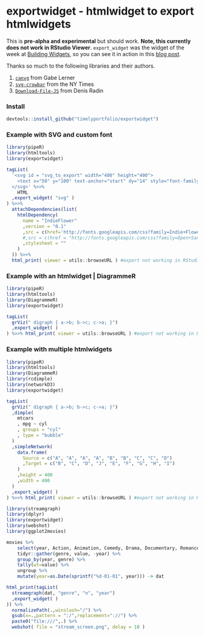 # exportwidget - htmlwidget to export htmlwidgets

This is **pre-alpha and experimental** but should work.  **Note, this currently does not work in RStudio Viewer**.  `export_widget` was the widget of the week at [Building Widgets](http://buildingwidgets.com), so you can see it in action in this [blog post](http://www.buildingwidgets.com/blog/2015/4/9/week-14-exporting-widget).

Thanks so much to the following libraries and their authors.

1. [`canvg`](https://github.com/gabelerner/canvg) from Gabe Lerner
2. [`svg-crowbar`](https://github.com/NYTimes/svg-crowbar) from the NY Times
3. [`Download-File-JS`](https://github.com/PixelsCommander/Download-File-JS) from Denis Radin


### Install

```r
devtools::install_github("timelyportfolio/exportwidget")
```

### Example with SVG and custom font

```r
library(pipeR)
library(htmltools)
library(exportwidget)

tagList(
  '<svg id = "svg_to_export" width="400" height="400">
    <text x="50" y="100" text-anchor="start" dy="14" style="font-family:\'Indie Flower\';font-size:36pt;font-weight:300;">Custom Fonts</text>
  </svg>' %>>%
    HTML
  ,export_widget( "svg" )
) %>>%
  attachDependencies(list(
    htmlDependency(
      name = "IndieFlower"
      ,version = "0.1"
      ,src = c(href='http://fonts.googleapis.com/css?family=Indie+Flower')
      #,src = c(href = "http://fonts.googleapis.com/css?family=Open+Sans:400italic,400,300,600")
      ,stylesheet = ""
    )
  )) %>>%
  html_print( viewer = utils::browseURL ) #export not working in RStudio Viewer

```

### Example with an htmlwidget | DiagrammeR

```r
library(pipeR)
library(htmltools)
library(DiagrammeR)
library(exportwidget)

tagList(
  grViz(" digraph { a->b; b->c; c->a; }")
  ,export_widget( )
) %>>% html_print( viewer = utils::browseURL ) #export not working in RStudio Viewer
```


### Example with multiple htmlwidgets

```r
library(pipeR)
library(htmltools)
library(DiagrammeR)
library(rcdimple)
library(networkD3)
library(exportwidget)

tagList(
  grViz(" digraph { a->b; b->c; c->a; }")
  ,dimple(
    mtcars
    , mpg ~ cyl
    , groups = "cyl"
    , type = "bubble"
  )
  ,simpleNetwork(
    data.frame(
      Source = c("A", "A", "A", "A", "B", "B", "C", "C", "D")
      ,Target = c("B", "C", "D", "J", "E", "F", "G", "H", "I")
    )
    ,height = 400
    ,width = 400
  )
  ,export_widget( )
) %>>% html_print( viewer = utils::browseURL ) #export not working in RStudio Viewer
```


```r
library(streamgraph)
library(dplyr)
library(exportwidget)
library(webshot)
library(ggplot2movies)

movies %>%
    select(year, Action, Animation, Comedy, Drama, Documentary, Romance, Short) %>%
    tidyr::gather(genre, value, -year) %>%
    group_by(year, genre) %>%
    tally(wt=value) %>%
    ungroup %>%
    mutate(year=as.Date(sprintf("%d-01-01", year))) -> dat

html_print(tagList(
  streamgraph(dat, "genre", "n", "year")
  ,export_widget( )
)) %>%
  normalizePath(.,winslash="/") %>%
  gsub(x=.,pattern = ":/",replacement="://") %>%
  paste0("file:///",.) %>%
  webshot( file = "stream_screen.png", delay = 10 )
```
